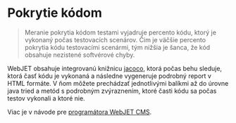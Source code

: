 # Pokrytie kódom

> Meranie pokrytia kódom testami vyjadruje percento kódu, ktorý je vykonaný počas testovacích scenárov. Čim je väčšie percento pokrytia kódu testovacími scenármi, tým nižšia je šanca, že kód obsahuje nezistené softvérové chyby.

WebJET obsahuje integrovanú knižnicu [jacoco](https://github.com/jacoco/jacoco), ktorá počas behu sleduje, ktorá časť kódu je vykonaná a následne vygeneruje podrobný report v HTML formáte. V ňom môžete prechádzať jednotlivými balíkmi až do úrovne java tried a metód s podrobným zvýraznením, ktoré časti kódu sa počas testov vykonali a ktoré nie.

Viac je v návode pre [programátora WebJET CMS](../../developer/testing/codecoverage.md).